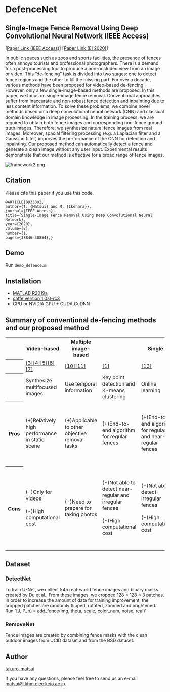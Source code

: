 # DefenceNet
## Single-Image Fence Removal Using Deep Convolutional Neural Network (IEEE Access)
[[Paper Link (IEEE Access)](https://ieeexplore.ieee.org/document/8933392)] 
[[Paper Link (EI 2020)](http://docserver.ingentaconnect.com/deliver/fasttrack/ist/24701173/3279490-ipas_1580149687080.pdf?expires=1585644939&id=guest&checksum=DCC4B48B6E63DFAC6EC5921A2BDE3557)] 


In public spaces such as zoos and sports facilities, the presence of fences often annoys tourists and professional photographers. There is a demand for a post-processing tool to produce a non-occluded view from an image or video. This “de-fencing” task is divided into two stages: one to detect fence regions and the other to fill the missing part. For over a decade, various methods have been proposed for video-based de-fencing. However, only a few single-image-based methods are proposed. In this paper, we focus on single-image fence removal. Conventional approaches suffer from inaccurate and non-robust fence detection and inpainting due to less content information. To solve these problems, we combine novel methods based on a deep convolutional neural network (CNN) and classical domain knowledge in image processing. In the training process, we are required to obtain both fence images and corresponding non-fence ground truth images. Therefore, we synthesize natural fence images from real images. Moreover, spacial filtering processing (e.g. a Laplacian filter and a Gaussian filter) improves the performance of the CNN for detection and inpainting. Our proposed method can automatically detect a fence and generate a clean image without any user input. Experimental results demonstrate that our method is effective for a broad range of fence images.

![framework2.png](https://qiita-image-store.s3.ap-northeast-1.amazonaws.com/0/238733/92ce763c-4042-6817-df9b-908ad042635b.png)

## Citation

Please cite this paper if you use this code.

```
@ARTICLE{8933392, 
author={T. {Matsui} and M. {Ikehara}}, 
journal={IEEE Access}, 
title={Single-Image Fence Removal Using Deep Convolutional Neural Network}, 
year={2020}, 
volume={8}, 
number={}, 
pages={38846-38854},}
```



## Demo
Run `demo_defence.m`

## Installation
-  [MATLAB R2019a](https://ww2.mathworks.cn/en/products/new_products/release2019a.html)
- [caffe version 1.0.0-rc3](http://caffe.berkeleyvision.org/)
- CPU or NVIDIA GPU + CUDA CuDNN

## Summary of conventional de-fencing methods and our proposed method
<table>
<tr>
  <th></th>
  <th>Video-based</th>
  <th>Multiple image-based</th>
  <th colspan=4>Single mage-based</th>
</tr>

<tr>
  <th></th>
  <td><a href= "https://ieeexplore.ieee.org/document/6738278" >[3]</a><a href= "https://ieeexplore.ieee.org/document/7486506" >[4]</a></a><a href= "https://arxiv.org/abs/1609.07727" >[5]<a href= "https://arxiv.org/abs/1612.03273" >[6]</a><a href= "https://ieeexplore.ieee.org/document/7780452" >[7]</a></td>

  <td><a href= "https://www.semanticscholar.org/paper/A-multimodal-approach-for-image-de-fencing-and-Jonna-Voleti/09df6016705d6085904bd0a9cab90f5a2e05440f" >[10]</a><a href= "https://ieeexplore.ieee.org/document/6224549" >[11]</a></td>

  <td><a href= "https://ieeexplore.ieee.org/document/4587493" >[1]</a></td>
  <td><a href= "https://pennstate.pure.elsevier.com/en/publications/image-de-fencing-revisited" >[13]</a></td>
  <td><a href= "https://link.springer.com/article/10.1007/s11760-016-0876-7" >[14]</a></td>
  <td><font color="red"><b>Ours</b></font></td>
</tr>

<tr>
  <th></th>
  <td>Synthesize multifocused images</td>
  <td>Use temporal information</td>
  <td>Key point detection and K-means clustering</td>
  <td>Online learning</th>
  <td>Use color similarity based on user input</td>
  <td>CNN and image filtering</td>
</tr>

<tr>
  <th>Pros</th>
  <td>(+)Relatively high performance in static scene</td>

  <td>(+)Applicable to other objective removal tasks</td>

  <td>(+)End-to-end algorithm for regular fences</td>

  <td>(+)End-to-end algorithm for regular and near-regular fences</td>

  <td>(+)Able to detect even irregular fences</td>

  <td>(+)End-to-end algorithm regardless of fence colors and shapes<br><br>(+)Natural appearance</td>
</tr>

<tr>
  <th>Cons</th>
  <td>(-)Only for videos<br><br>(-)High computational cost  </td>

  <td>(-)Need to prepare for taking photos</td>

  <td>(-)Not able to detect near-regular and irregular fences<br><br>(-)High computational cost  </td>

  <td>(-)Not able to detect irregular fences<br><br>(-)High computational cost  </td>

  <td>(-)Need skilled-user intervention<br><br>(-)Not able to distinguish fences and background that have similar color</td>

<td>(-)Week to fence orientation and certain angle</td>
</tr>
</table>

## Dataset
### DetectNet
To train U-Net, we collect 545 real-world fence images and binary masks created by [Du et al.](https://github.com/chen-du/De-fencing/tree/master/dataset). From these images, we cropped 128 × 128 × 3 patches. In order to increase the amount of data for training improvement, the cropped patches are randomly flipped, rotated, zoomed and brightened.
Run `[J, P_n] = add_fence(img, theta, scale, color_num, noise, real)'

### RemoveNet
Fence images are created by combining fence masks with the clean outdoor images from UCID dataset and from the BSD dataset.


## Author

[takuro-matsui](https://ieeexplore.ieee.org/author/37086527658)

If you have any questions, please feel free to send us an e-mail matsui@tkhm.elec.keio.ac.jp.
